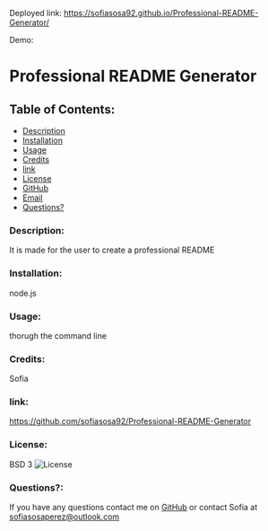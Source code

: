 Deployed link: https://sofiasosa92.github.io/Professional-README-Generator/

Demo:


# Professional README Generator  
    
## Table of Contents:
    
* [Description](#Description)
* [Installation](#installation)
* [Usage](#usageInfo)
* [Credits](#Credits)
* [link](#link)
* [License](#license)
* [GitHub](#github)
* [Email](#email)
* [Questions?](#questions)

### Description:
It is made for the user to create a professional README
### Installation:
node.js
### Usage:
 thorugh the command line
### Credits:
Sofia 
### link:
https://github.com/sofiasosa92/Professional-README-Generator
### License:
BSD 3 
![License](https://img.shields.io/badge/License-BSD%203--Clause-blue.svg)
### Questions?:
If you have any questions contact me on [GitHub](https://github.com/undefined) or contact 
Sofia  at sofiasosaperez@outlook.com  
     
